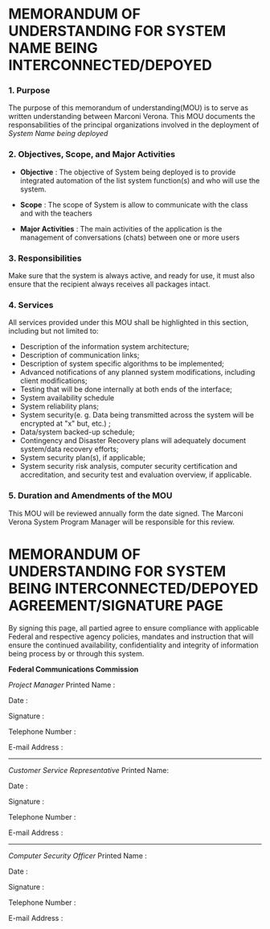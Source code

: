 # **MEMORANDUM OF UNDERSTANDING FOR SYSTEM NAME BEING INTERCONNECTED/DEPOYED**

### 1. Purpose
The purpose of this memorandum of understanding(MOU) is to serve as written understanding between Marconi Verona. This MOU documents the responsabilities of the principal organizations involved in the deployment of _System Name being deployed_
### 2. Objectives, Scope, and Major Activities
- **Objective** : The objective of System being deployed is to provide integrated automation of the list system function(s) and who will use the system.

- **Scope** : The scope of System is allow to communicate with the class and with the teachers

- **Major Activities** : The main activities of the application is the management of conversations (chats) between one or more users

### 3. Responsibilities
Make sure that the system is always active, and ready for use, it must also ensure that the recipient always receives all packages intact. 

### 4. Services
All services provided under this MOU shall be highlighted in this section, including but not limited to: 
- Description of the information system architecture;
- Description of communication links;
- Description of system specific algorithms to be implemented;
- Advanced notifications of any planned system modifications, including client modifications;
- Testing that will be done internally at both ends of the interface;
- System availability schedule
- System reliability plans;
- System security(e. g. Data being transmitted across the system will be encrypted at "x" but, etc.) ;
- Data/system backed-up schedule;
- Contingency and Disaster Recovery plans will adequately document system/data recovery efforts;
- System security plan(s), if applicable;
- System security risk analysis, computer security certification and accreditation, and security test and evaluation overview, if applicable. 
### 5. Duration and Amendments of the MOU
This MOU will be reviewed annually form the date signed. The Marconi Verona System Program Manager will be responsible for this review.
# **MEMORANDUM OF UNDERSTANDING FOR SYSTEM BEING INTERCONNECTED/DEPOYED AGREEMENT/SIGNATURE PAGE**
By signing this page, all partied agree to ensure compliance with applicable Federal and respective agency policies, mandates and instruction that will ensure the continued availability, confidentiality and integrity of information being process by or through this system.

**Federal Communications Commission**

_Project Manager_ Printed Name :

Date : 

Signature : 

Telephone Number : 

E-mail Address :

----

_Customer Service Representative_ Printed Name:

Date : 

Signature : 

Telephone Number : 

E-mail Address : 

----

_Computer Security Officer_ Printed Name :

Date : 

Signature : 

Telephone Number : 

E-mail Address : 


